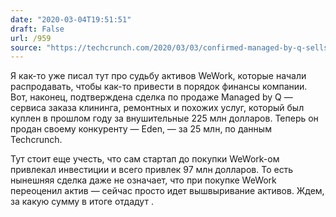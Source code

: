 ```yaml
---
date: "2020-03-04T19:51:51"
draft: False
url: /959
source: "https://techcrunch.com/2020/03/03/confirmed-managed-by-q-sells-to-rival-eden-for-just-11-of-what-wework-paid-for-it-last-year/"
---
```


Я как-то уже писал тут про судьбу активов WeWork, которые начали распродавать, чтобы как-то привести в порядок финансы компании. Вот, наконец, подтверждена сделка по продаже Managed by Q — сервиса заказа клининга, ремонтных и похожих услуг, который был куплен в прошлом году за внушительные 225 млн долларов. Теперь он продан своему конкуренту — Eden, — за 25 млн, по данным Techcrunch. 

Тут стоит еще учесть, что сам стартап до покупки WeWork-ом привлекал инвестиции и всего привлек 97 млн долларов. То есть нынешняя сделка даже не означает, что при покупке WeWork переоценил актив — сейчас просто идет вышвыривание активов. Ждем, за какую сумму в итоге отдадут .
